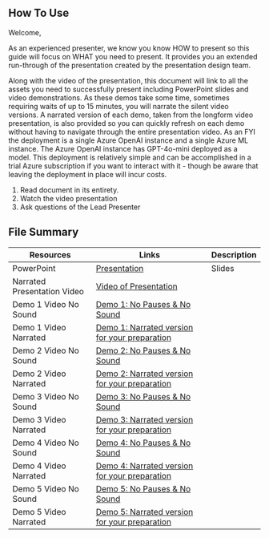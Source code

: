 ## How To Use

Welcome,

As an experienced presenter, we know you know HOW to present so this guide will focus on WHAT you need to present. It provides you an extended run-through of the presentation created by the presentation design team. 

Along with the video of the presentation, this document will link to all the assets you need to successfully present including PowerPoint slides and video demonstrations. As these demos take some time, sometimes requiring waits of up to 15 minutes, you will narrate the silent video versions. A narrated version of each demo, taken from the longform video presentation, is also provided so you can quickly refresh on each demo without having to navigate through the entire presentation video. As an FYI the deployment is a single Azure OpenAI instance and a single Azure ML instance. The Azure OpenAI instance has GPT-4o-mini deployed as a model. This deployment is relatively simple and can be accomplished in a trial Azure subscription if you want to interact with it - though be aware that leaving the deployment in place will incur costs.

1.  Read document in its entirety.
2.  Watch the video presentation
3.  Ask questions of the Lead Presenter

## File Summary

| Resources          | Links                            | Description |
|-------------------|----------------------------------|-------------------|
| PowerPoint        | [Presentation](https://aka.ms/AAryr63)| Slides |
| Narrated Presentation Video | [Video of Presentation](https://aka.ms/AAs1rwt)|
| Demo 1 Video No Sound | [Demo 1: No Pauses & No Sound](https://aka.ms/AAs1k7t) |
| Demo 1 Video Narrated | [Demo 1: Narrated version for your preparation](https://aka.ms/AAs1rwu) |
| Demo 2 Video No Sound | [Demo 2: No Pauses & No Sound](https://aka.ms/AAs1zmr) |
| Demo 2 Video Narrated | [Demo 2: Narrated version for your preparation](https://aka.ms/AAs1k7v) |
| Demo 3 Video No Sound | [Demo 3: No Pauses & No Sound](https://aka.ms/AAs1k7s) |
| Demo 3 Video Narrated | [Demo 3: Narrated version for your preparation](https://aka.ms/AAs1rwx) |
| Demo 4 Video No Sound | [Demo 4: No Pauses & No Sound](https://aka.ms/AAs1rwv) |
| Demo 4 Video Narrated | [Demo 4: Narrated version for your preparation](https://aka.ms/AAs1zmp) |
| Demo 5 Video No Sound | [Demo 5: No Pauses & No Sound](https://aka.ms/AAs1rww) |
| Demo 5 Video Narrated | [Demo 5: Narrated version for your preparation](https://aka.ms/AAs1k7w) |
